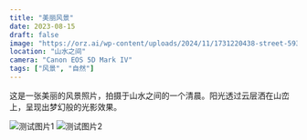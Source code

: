 ```yaml
---
title: "美丽风景"
date: 2023-08-15
draft: false
image: "https://orz.ai/wp-content/uploads/2024/11/1731220438-street-5932230_1280.jpg"
location: "山水之间"
camera: "Canon EOS 5D Mark IV"
tags: ["风景", "自然"]
---
```


这是一张美丽的风景照片，拍摄于山水之间的一个清晨。阳光透过云层洒在山峦上，呈现出梦幻般的光影效果。 

![测试图片1](https://via.placeholder.com/800x600?text=测试图片1)
![测试图片2](https://via.placeholder.com/800x600?text=测试图片2)
